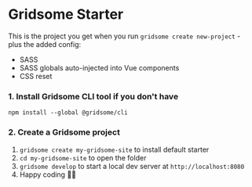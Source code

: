 # Gridsome Starter

This is the project you get when you run `gridsome create new-project` - plus the added config:

* SASS
* SASS globals auto-injected into Vue components
* CSS reset

### 1. Install Gridsome CLI tool if you don't have

`npm install --global @gridsome/cli`

### 2. Create a Gridsome project

1. `gridsome create my-gridsome-site` to install default starter
2. `cd my-gridsome-site` to open the folder
3. `gridsome develop` to start a local dev server at `http://localhost:8080`
4. Happy coding 🎉🙌
